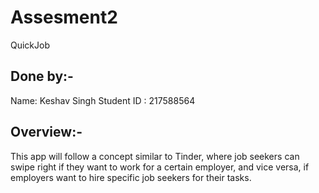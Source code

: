 # Assesment2
 QuickJob

## Done by:- 

Name: Keshav Singh
Student ID : 217588564

## Overview:-

This app will follow a concept similar to Tinder, where job seekers can swipe right if they want to work for a certain employer, and vice versa, if employers want to hire specific job seekers for their tasks.
